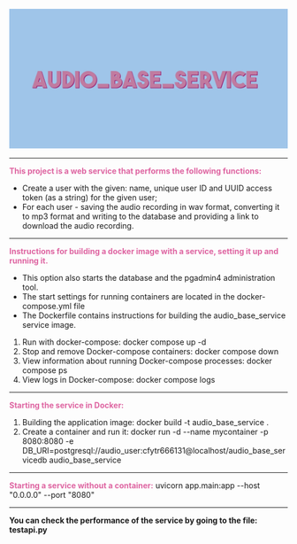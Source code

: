![](img_for_readme/main.jpg)
____
**<span style='color:rgb(222, 100, 161)'>This project is a web service that performs the following functions:</span>**
+ Create a user with the given: name, unique user ID and UUID access token (as a string) for the given user;
+ For each user - saving the audio recording in wav format, converting it to mp3 format and writing to the database and providing a link to download the audio recording.
____
**<span style='color:rgb(222, 100, 161)'>Instructions for building a docker image with a service, setting it up and running it.</span>**
+ This option also starts the database and the pgadmin4 administration tool.
+ The start settings for running containers are located in the docker-compose.yml file
+ The Dockerfile contains instructions for building the audio_base_service service image.
1. Run with docker-compose: docker compose up -d
2. Stop and remove Docker-compose containers: docker compose down
3. View information about running Docker-compose processes: docker compose ps
4. View logs in Docker-compose: docker compose logs
____
**<span style='color:rgb(222, 100, 161)'>Starting the service in Docker:</span>**
1. Building the application image: docker build -t audio_base_service .
2. Create a container and run it: docker run -d --name mycontainer -p 8080:8080 -e DB_URI=postgresql://audio_user:cfytr666131@localhost/audio_base_servicedb audio_base_service
____
**<span style='color:rgb(222, 100, 161)'>Starting a service without a container:</span>**
uvicorn app.main:app --host "0.0.0.0" --port "8080"
____
**You can check the performance of the service by going to the file: testapi.py** 
